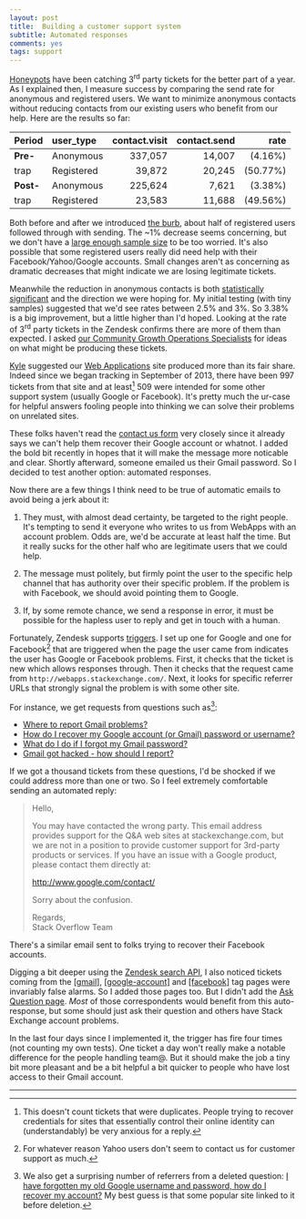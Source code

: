 ```yaml
---
layout: post
title:  Building a customer support system
subtitle: Automated responses
comments: yes
tags: support
---
```


[Honeypots](http://jericson.github.io/2015/04/08/customer-support-4.html)
have been catching 3<sup>rd</sup> party tickets for the better part of
a year. As I explained then, I measure success by comparing the send
rate for anonymous and registered users. We want to minimize anonymous
contacts without reducing contacts from our existing users who benefit
from our help. Here are the results so far:

Period     | user_type  | contact.visit | contact.send |     rate
:-----     | :--------  | ------------: | -----------: |     ---:
**Pre-**   | Anonymous  |       337,057 |      14,007  |  (4.16%) 
trap       | Registered |        39,872 |      20,245  | (50.77%)
**Post-**  | Anonymous  |       225,624 |       7,621  |  (3.38%)
trap       | Registered |        23,583 |      11,688  | (49.56%)

Both before and after we introduced
[the burb](http://stackoverflow.com/contact), about half of registered
users followed through with sending. The ~1% decrease seems
concerning, but we don't have a
[large enough sample size](http://www.evanmiller.org/ab-testing/sample-size.html#!4.16;80;5;0.78;0)
to be too worried. It's also possible that some registered users
really did need help with their Facebook/Yahoo/Google accounts. Small
changes aren't as concerning as dramatic decreases that might indicate
we are losing legitimate tickets.

Meanwhile the reduction in anonymous contacts is both
[statistically significant](http://www.evanmiller.org/ab-testing/sample-size.html#!4.16;80;5;0.78;0)
and the direction we were hoping for. My initial testing (with tiny
samples) suggested that we'd see rates between 2.5% and 3%. So 3.38%
is a big improvement, but a little higher than I'd hoped. Looking at
the rate of 3<sup>rd</sup> party tickets in the Zendesk confirms there
are more of them than expected. I asked
[our Community Growth Operations Specialists](https://blog.stackoverflow.com/2015/04/jnat-and-animuson-workin-on-ur-problemz/)
for ideas on what might be producing these tickets.

[Kyle](http://stackexchange.com/users/89201/animuson) suggested our
[Web Applications](http://webapps.stackexchange.com/) site produced
more than its fair share. Indeed since we began tracking in September
of 2013, there have been 997 tickets from that site and at least[^1]
509 were intended for some other support system (usually Google or
Facebook). It's pretty much the ur-case for helpful answers fooling
people into thinking we can solve their problems on unrelated sites.

These folks haven't read the
[contact us form](http://webapps.stackexchange.com/contact) very
closely since it already says we can't help them recover their Google
account or whatnot. I added the bold bit recently in hopes that it
will make the message more noticable and clear. Shortly afterward,
someone emailed us their Gmail password. So I decided to test another
option: automated responses.

Now there are a few things I think need to be true of automatic emails
to avoid being a jerk about it:

1. They must, with almost dead certainty, be targeted to the right
   people. It's tempting to send it everyone who writes to us from
   WebApps with an account problem. Odds are, we'd be accurate at
   least half the time. But it really sucks for the other half who are
   legitimate users that we could help.

2. The message must politely, but firmly point the user to the
   specific help channel that has authority over their specific
   problem. If the problem is with Facebook, we should avoid pointing
   them to Google.

3. If, by some remote chance, we send a response in error, it must be
   possible for the hapless user to reply and get in touch with a
   human.

Fortunately, Zendesk supports
[triggers](https://support.zendesk.com/hc/en-us/articles/203662246-About-triggers-and-how-they-work). I
set up one for Google and one for Facebook[^2] that are triggered when
the page the user came from indicates the user has Google or Facebook
problems. First, it checks that the ticket is new which allows
responses through. Then it checks that the request came from
`http://webapps.stackexchange.com/`. Next, it looks for specific
referrer URLs that strongly signal the problem is with some other
site.

For instance, we get requests from questions such as[^3]:

* [Where to report Gmail problems?](http://webapps.stackexchange.com/q/24238/43374)
* [How do I recover my Google account (or Gmail) password or username?](http://webapps.stackexchange.com/q/52706/43374)
* [What do I do if I forgot my Gmail password?](http://webapps.stackexchange.com/q/9217/43374)
* [Gmail got hacked - how should I report?](http://webapps.stackexchange.com/q/11034/43374)

If we got a thousand tickets from these questions, I'd be shocked if
we could address more than one or two. So I feel extremely comfortable
sending an automated reply:

> Hello,
>
> You may have contacted the wrong party. This email address provides
> support for the Q&A web sites at stackexchange.com, but we are not
> in a position to provide customer support for 3rd-party products or
> services. If you have an issue with a Google product, please contact
> them directly at:
>
> http://www.google.com/contact/
>
> Sorry about the confusion.
>
> Regards,  
> Stack Overflow Team

There's a similar email sent to folks trying to recover their Facebook
accounts.

Digging a bit deeper using the
[Zendesk search API](https://developer.zendesk.com/rest_api/docs/core/search),
I also noticed tickets coming from the
[[gmail]](http://webapps.stackexchange.com/questions/tagged/gmail),
[[google-account]](http://webapps.stackexchange.com/questions/tagged/google-account)
and
[[facebook]](http://webapps.stackexchange.com/questions/tagged/facebook)
tag pages were invariably false alarms. So I added those pages
too. But I didn't add the
[Ask Question page](http://webapps.stackexchange.com/questions/ask). _Most_
of those correspondents would benefit from this auto-response, but
some should just ask their question and others have Stack Exchange
account problems.

In the last four days since I implemented it, the trigger has fire
four times (not counting my own tests). One ticket a day won't really
make a notable difference for the people handling team@. But it should
make the job a tiny bit more pleasant and be a bit helpful a bit
quicker to people who have lost access to their Gmail account.

---

[^1]: This doesn't count tickets that were duplicates. People trying
    to recover credentials for sites that essentially control their
    online identity can (understandably) be very anxious for a reply.

[^2]: For whatever reason Yahoo users don't seem to contact us for customer support as much.

[^3]: We also get a surprising number of referrers from a deleted
    question:
    [I have forgotten my old Google username and password, how do I recover my account?](http://webapps.stackexchange.com/questions/51875/i-have-forgotten-my-old-google-username-and-password-how-do-i-recover-my-accoun)
    My best guess is that some popular site linked to it before deletion.

<!--  LocalWords:  problemz animuson LocalWords ur WebApps  http
 -->
<!--  LocalWords:  accoun username Zendesk gmail google facebook
 -->
<!--  LocalWords:  noticable
 -->
